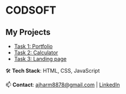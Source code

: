 # CODSOFT
## My Projects
- [Task 1: Portfolio](/portfolio)
- [Task 2: Calculator](/task2)
- [Task 3: Landing page](/task3/)

🛠️ **Tech Stack**: HTML, CSS, JavaScript

📫 **Contact**: ajharm8878@gmail.com | [LinkedIn](https://linkedin.com/in/www.linkedin.com/in/mohammad-azhar-bilal-38689132b)